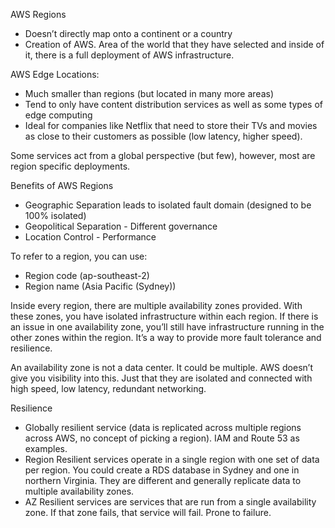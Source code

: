 AWS Regions

* Doesn’t directly map onto a continent or a country
* Creation of AWS. Area of the world that they have selected and inside of it, there is a full deployment of AWS infrastructure.

AWS Edge Locations: 

* Much smaller than regions (but located in many more areas)
* Tend to only have content distribution services as well as some types of edge computing
* Ideal for companies like Netflix that need to store their TVs and movies as close to their customers as possible (low latency, higher speed).

Some services act from a global perspective (but few), however, most are region specific deployments.

Benefits of AWS Regions

* Geographic Separation leads to isolated fault domain (designed to be 100% isolated)
* Geopolitical Separation - Different governance
* Location Control - Performance

To refer to a region, you can use:

* Region code (ap-southeast-2)
* Region name (Asia Pacific (Sydney))

Inside every region, there are multiple availability zones provided. With these zones, you have isolated infrastructure within each region. If there is an issue in one availability zone, you’ll still have infrastructure running in the other zones within the region. It’s a way to provide more fault tolerance and resilience. 

An availability zone is not a data center. It could be multiple. AWS doesn’t give you visibility into this. Just that they are isolated and connected with high speed, low latency, redundant networking.

Resilience

* Globally resilient service (data is replicated across multiple regions across AWS, no concept of picking a region). IAM and Route 53 as examples.
* Region Resilient services operate in a single region with one set of data per region. You could create a RDS database in Sydney and one in northern Virginia. They are different and generally replicate data to multiple availability zones.
* AZ Resilient services are services that are run from a single availability zone. If that zone fails, that service will fail. Prone to failure.
